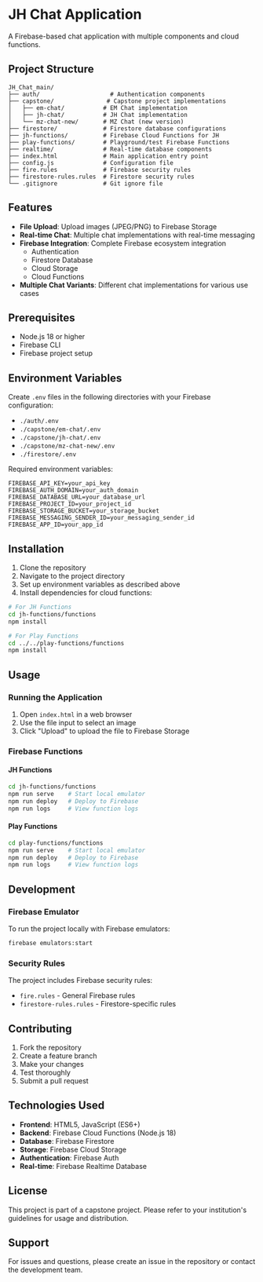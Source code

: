 # JH Chat Application

A Firebase-based chat application with multiple components and cloud functions.

## Project Structure

```
JH_Chat_main/
├── auth/                    # Authentication components
├── capstone/               # Capstone project implementations
│   ├── em-chat/           # EM Chat implementation
│   ├── jh-chat/           # JH Chat implementation
│   └── mz-chat-new/       # MZ Chat (new version)
├── firestore/             # Firestore database configurations
├── jh-functions/          # Firebase Cloud Functions for JH
├── play-functions/        # Playground/test Firebase Functions
├── realtime/              # Real-time database components
├── index.html             # Main application entry point
├── config.js              # Configuration file
├── fire.rules             # Firebase security rules
├── firestore-rules.rules  # Firestore security rules
└── .gitignore             # Git ignore file
```

## Features

- **File Upload**: Upload images (JPEG/PNG) to Firebase Storage
- **Real-time Chat**: Multiple chat implementations with real-time messaging
- **Firebase Integration**: Complete Firebase ecosystem integration
  - Authentication
  - Firestore Database
  - Cloud Storage
  - Cloud Functions
- **Multiple Chat Variants**: Different chat implementations for various use cases

## Prerequisites

- Node.js 18 or higher
- Firebase CLI
- Firebase project setup

## Environment Variables

Create `.env` files in the following directories with your Firebase configuration:

- `./auth/.env`
- `./capstone/em-chat/.env`
- `./capstone/jh-chat/.env`
- `./capstone/mz-chat-new/.env`
- `./firestore/.env`

Required environment variables:
```
FIREBASE_API_KEY=your_api_key
FIREBASE_AUTH_DOMAIN=your_auth_domain
FIREBASE_DATABASE_URL=your_database_url
FIREBASE_PROJECT_ID=your_project_id
FIREBASE_STORAGE_BUCKET=your_storage_bucket
FIREBASE_MESSAGING_SENDER_ID=your_messaging_sender_id
FIREBASE_APP_ID=your_app_id
```

## Installation

1. Clone the repository
2. Navigate to the project directory
3. Set up environment variables as described above
4. Install dependencies for cloud functions:

```bash
# For JH Functions
cd jh-functions/functions
npm install

# For Play Functions
cd ../../play-functions/functions
npm install
```

## Usage

### Running the Application

1. Open `index.html` in a web browser
2. Use the file input to select an image
3. Click "Upload" to upload the file to Firebase Storage

### Firebase Functions

#### JH Functions
```bash
cd jh-functions/functions
npm run serve    # Start local emulator
npm run deploy   # Deploy to Firebase
npm run logs     # View function logs
```

#### Play Functions
```bash
cd play-functions/functions
npm run serve    # Start local emulator
npm run deploy   # Deploy to Firebase
npm run logs     # View function logs
```

## Development

### Firebase Emulator

To run the project locally with Firebase emulators:

```bash
firebase emulators:start
```

### Security Rules

The project includes Firebase security rules:
- `fire.rules` - General Firebase rules
- `firestore-rules.rules` - Firestore-specific rules

## Contributing

1. Fork the repository
2. Create a feature branch
3. Make your changes
4. Test thoroughly
5. Submit a pull request

## Technologies Used

- **Frontend**: HTML5, JavaScript (ES6+)
- **Backend**: Firebase Cloud Functions (Node.js 18)
- **Database**: Firebase Firestore
- **Storage**: Firebase Cloud Storage
- **Authentication**: Firebase Auth
- **Real-time**: Firebase Realtime Database

## License

This project is part of a capstone project. Please refer to your institution's guidelines for usage and distribution.

## Support

For issues and questions, please create an issue in the repository or contact the development team.
